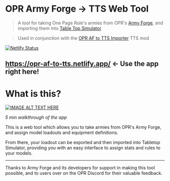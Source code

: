 # OPR Army Forge → TTS Web Tool

> A tool for taking One Page Rule's armies from OPR's [Army Forge](https://army-forge.onepagerules.com/), and importing them into [Table Top Simulator](https://store.steampowered.com/app/286160/Tabletop_Simulator/)

> Used in conjunction with the [OPR AF to TTS Importer](https://steamcommunity.com/sharedfiles/filedetails/?id=2969610810) TTS mod

[![Netlify Status](https://api.netlify.com/api/v1/badges/66365931-6097-45bb-81c7-0c9abd04994f/deploy-status)](https://app.netlify.com/sites/opr-af-to-tts/deploys)

## https://opr-af-to-tts.netlify.app/ <- Use the app right here!

# What is this?

[![IMAGE ALT TEXT HERE](https://img.youtube.com/vi/O7ERtMcB8NQ/0.jpg)](https://www.youtube.com/watch?v=O7ERtMcB8NQ)

_5 min walkthrough of the app_

This is a web tool which allows you to take armies from OPR's Army Forge, and assign model loadouts and equipment definitions.

From there, your loadout can be exported and then imported into Tabletop Simulator, providing you with an easy interface to assign stats and rules to your models.

---

Thanks to Army Forge and its developers for support in making this tool possible, and to users over on the OPR Discord for their valuable feedback.
